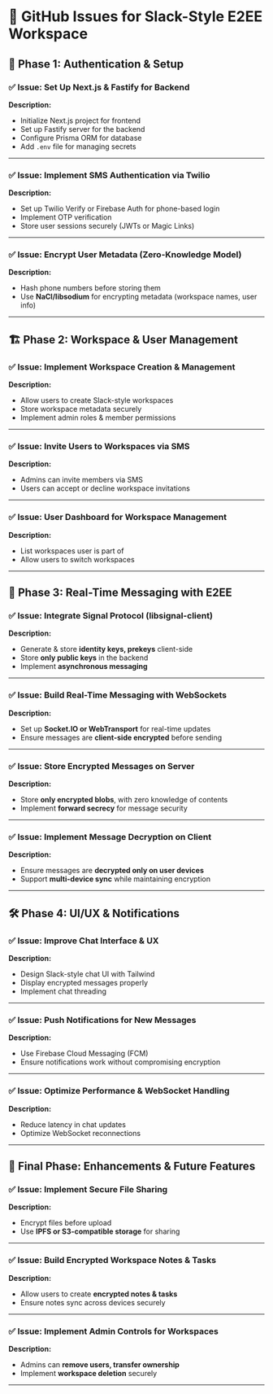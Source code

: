 # 📌 GitHub Issues for Slack-Style E2EE Workspace

## 🚀 Phase 1: Authentication & Setup

### ✅ Issue: Set Up Next.js & Fastify for Backend
**Description:**
- Initialize Next.js project for frontend
- Set up Fastify server for the backend
- Configure Prisma ORM for database
- Add `.env` file for managing secrets

---

### ✅ Issue: Implement SMS Authentication via Twilio
**Description:**
- Set up Twilio Verify or Firebase Auth for phone-based login
- Implement OTP verification
- Store user sessions securely (JWTs or Magic Links)

---

### ✅ Issue: Encrypt User Metadata (Zero-Knowledge Model)
**Description:**
- Hash phone numbers before storing them
- Use **NaCl/libsodium** for encrypting metadata (workspace names, user info)

---

## 🏗 Phase 2: Workspace & User Management

### ✅ Issue: Implement Workspace Creation & Management
**Description:**
- Allow users to create Slack-style workspaces
- Store workspace metadata securely
- Implement admin roles & member permissions

---

### ✅ Issue: Invite Users to Workspaces via SMS
**Description:**
- Admins can invite members via SMS
- Users can accept or decline workspace invitations

---

### ✅ Issue: User Dashboard for Workspace Management
**Description:**
- List workspaces user is part of
- Allow users to switch workspaces

---

## 📡 Phase 3: Real-Time Messaging with E2EE

### ✅ Issue: Integrate Signal Protocol (libsignal-client)
**Description:**
- Generate & store **identity keys, prekeys** client-side
- Store **only public keys** in the backend
- Implement **asynchronous messaging**

---

### ✅ Issue: Build Real-Time Messaging with WebSockets
**Description:**
- Set up **Socket.IO or WebTransport** for real-time updates
- Ensure messages are **client-side encrypted** before sending

---

### ✅ Issue: Store Encrypted Messages on Server
**Description:**
- Store **only encrypted blobs**, with zero knowledge of contents
- Implement **forward secrecy** for message security

---

### ✅ Issue: Implement Message Decryption on Client
**Description:**
- Ensure messages are **decrypted only on user devices**
- Support **multi-device sync** while maintaining encryption

---

## 🛠 Phase 4: UI/UX & Notifications

### ✅ Issue: Improve Chat Interface & UX
**Description:**
- Design Slack-style chat UI with Tailwind
- Display encrypted messages properly
- Implement chat threading

---

### ✅ Issue: Push Notifications for New Messages
**Description:**
- Use Firebase Cloud Messaging (FCM)
- Ensure notifications work without compromising encryption

---

### ✅ Issue: Optimize Performance & WebSocket Handling
**Description:**
- Reduce latency in chat updates
- Optimize WebSocket reconnections

---

## 🏁 Final Phase: Enhancements & Future Features

### ✅ Issue: Implement Secure File Sharing
**Description:**
- Encrypt files before upload
- Use **IPFS or S3-compatible storage** for sharing

---

### ✅ Issue: Build Encrypted Workspace Notes & Tasks
**Description:**
- Allow users to create **encrypted notes & tasks**
- Ensure notes sync across devices securely

---

### ✅ Issue: Implement Admin Controls for Workspaces
**Description:**
- Admins can **remove users, transfer ownership**
- Implement **workspace deletion** securely

---